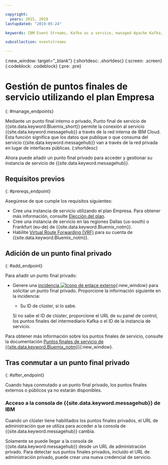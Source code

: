 ```yaml
---

copyright:
  years: 2015, 2019
lastupdated: "2019-05-24"

keywords: IBM Event Streams, Kafka as a service, managed Apache Kafka, service endpoints

subcollection: eventstreams

---
```


{:new_window: target="_blank"}
{:shortdesc: .shortdesc}
{:screen: .screen}
{:codeblock: .codeblock}
{:pre: .pre}


# Gestión de puntos finales de servicio utilizando el plan Empresa
{: #manage_endpoints}

Mediante un punto final interno o privado, Punto final de servicio de {{site.data.keyword.Bluemix_short}} permite la conexión al servicio {{site.data.keyword.messagehub}} a través de la red interna de IBM Cloud. Esta función significa que los datos que publique o que consuma del servicio {{site.data.keyword.messagehub}} van a través de la red privada en lugar de interfaces públicas.
{:shortdesc}

Ahora puede añadir un punto final privado para acceder y gestionar su instancia de servicio de {{site.data.keyword.messagehub}}.

## Requisitos previos
{: #prereqs_endpoint}

Asegúrese de que cumple los requisitos siguientes:
- Cree una instancia de servicio utilizando el plan Empresa. Para obtener más información, consulte [Elección del plan](/docs/services/EventStreams?topic=eventstreams-plan_choose).
- Cree una instancia de servicio en las regiones Dallas (us-south) o Frankfurt (eu-de) de {{site.data.keyword.Bluemix_notm}}.
- Habilite [Virtual Route Forwarding (VRF)](/docs/infrastructure/direct-link?topic=direct-link-overview-of-virtual-routing-and-forwarding-vrf-on-ibm-cloud#overview-of-virtual-routing-and-forwarding-vrf-on-ibm-cloud) para su cuenta de {{site.data.keyword.Bluemix_notm}}.

## Adición de un punto final privado
{: #add_endpoint}

Para añadir un punto final privado:

* Genere una [incidencia ![Icono de enlace externo](../../icons/launch-glyph.svg "Icono de enlace externo")](/docs/get-support?topic=get-support-getting-customer-support#using-avatar){:new_window} para solicitar un punto final privado. Proporcione la información siguiente en la incidencia:

    * Su ID de clúster, si lo sabe.

    Si no sabe el ID de clúster, proporcione el URL de su panel de control, los puntos finales del intermediario
Kafka o el ID de la instancia de servicio.
  

Para obtener más información sobre los puntos finales de servicio, consulte la documentación [Puntos finales de servicio de {{site.data.keyword.Bluemix_notm}}](/docs/resources?topic=resources-service-endpoints#about){:new_window}.


## Tras conmutar a un punto final privado
{: #after_endpoint}

Cuando haya conmutado a un punto final privado, los puntos finales externos o públicos ya no estarán disponibles.


### Acceso a la consola de {{site.data.keyword.messagehub}} de IBM

Cuando un clúster tiene habilitados los puntos finales privados, el URL de administración que se utiliza para acceder a la consola de {{site.data.keyword.messagehub}} cambia.

Solamente se puede llegar a la consola de {{site.data.keyword.messagehub}} desde un URL de administración privado. Para detectar sus puntos finales privados, incluido el URL de administración privado, puede crear una nueva credencial de servicio.

<!--
1. On the service details page, click **Manage endpoints**. You can see the external endpoint assigned to your service instance.
2. Click  **Add internal endpoint**. An internal endpoint is assigned to your service instance.
3. **Optional.** Use the endpoint toggle to enable or disable endpoints as needed.
-->

